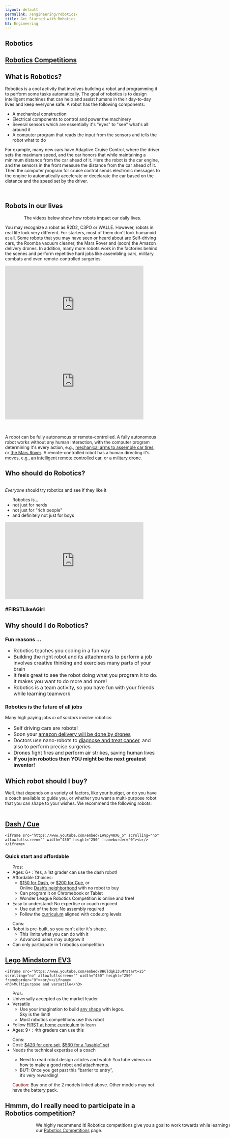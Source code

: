```yaml
---
layout: default
permalink: /engineering/robotics/
title: Get Started with Robotics
h2: Engineering
---
```


<section50short style="height: 75px; padding-bottom:10px">
  <div class="tabactive">
    <h2>Robotics</h2>
  </div>
  <div class="tabinactive">
    <h2><a href="/engineering/robocompetitions">Robotics Competitions</a></h2>
  </div>
</section50short>

<section50short> 
<h2>What is Robotics?</h2>
  <p>Robotics is a cool activity that involves building a robot and programming it to perform some tasks automatically. The goal of robotics is to design intelligent machines that can help and assist humans in their day-to-day lives and keep everyone safe. A robot has the following components:</p>

  <ul class="yes">
    <li>A mechanical construction </li>
    <li>Electrical components to control and power the machinery</li>
    <li>Several sensors which are essentially it's "eyes" to "see" what's all around it</li>
    <li>A computer program that reads the input from the sensors and tells the robot what to do</li>
  </ul>

  <p>For example, many new cars have Adaptive Cruise Control, where the driver sets the maximum speed, and the car honors that while maintaining a minimum distance from the car ahead of it. Here the robot is the car engine, and the sensors in the front measure the distance from the car ahead of it. Then the computer program for cruise control sends electronic messages to the engine to automatically accelerate or decelarate the car based on the distance and the speed set by the driver.</p> 
<br>
</section50short>

<section50>
<h2>Robots in our lives</h2>
<p style="text-align:center"> The videos below show how robots impact our daily lives. </p>
<div class="section50left">
  <p>You may recognize a robot as R2D2, C3PO or WALLE. However, robots in real life look very different. For starters, most of them don't look humanoid at all. Some robots that you may have seen or heard about are Self-driving cars, the Roomba vacuum cleaner, the Mars Rover and (soon) the Amazon delivery drones. In addition, many more robots work in the factories behind the scenes and perform repetitive hard jobs like assembling cars, military combats and even remote-controlled surgeries.</p>
</div>

<div class="section50right">
  <iframe src="https://www.youtube.com/embed/TUx-ljgB-5Q" scrolling="no" allowfullscreen="" width="450" height="250" frameborder="0"><br/></iframe>
</div>
</section50>

<section50 style="padding-top:50px">
  <div class="section50left">
    <iframe src="https://www.youtube.com/embed/6_TpuJ3bnL8" scrolling="no" allowfullscreen="" width="450" height="250" frameborder="0"><br/></iframe>
  </div>
  <div class="section50right">
  <br><br>
  <p>A robot can be fully autonomous or remote-controlled. A fully autonomous robot works without any human interaction, with the computer program determining it's every action, e.g., <a href="https://www.youtube.com/watch?v=9XSaIYqgV50" target="_blank">mechanical arms to assemble car tires</a>, or <a href="https://robots.ieee.org/robots/curiosity/" target="_blank">the Mars Rover</a>. A remote-controlled robot has a human directing it's moves, e.g., <a href="https://www.instructables.com/RC-Car-to-Robot/"  target="_blank">an intelligent remote controlled car</a>, or <a href="https://www.sandboxx.us/blog/5-u-s-military-drone-uses-that-may-surprise-you/" target="_blank">a military drone</a>. </p>
  </div>
</section50>

<section50>
<h2>Who should do Robotics?</h2>

  <div class="section50left">
  <br>
  <i>Everyone</i> should try robotics and see if they like it. <br> 

  <ul class="no"> Robotics is...
  <li>not just for nerds </li>
  <li>not just for "rich people"</li>
  <li>and definitely not just for boys</li>
  </ul>

  </div>
  <div class="section50right">
    <iframe src="https://www.youtube.com/embed/B_rW9LStWVs" scrolling="no" allowfullscreen="" width="450" height="250" frameborder="0"><br/></iframe>
    <h3>#FIRSTLikeAGirl</h3>
  </div>
</section50>

<section50>
<h2>Why should I do Robotics?</h2>
  <div class="section50left">
      <h3>Fun reasons ...</h3> 
    <ul class="yes" style="font-size: 16px;"> 
    <li>Robotics teaches you coding in a fun way</li>
    <li>Building the right robot and its attachments to perform a job involves creative thinking and exercises many parts of your brain </li>
    <li>It feels great to see the robot doing what you program it to do. It makes you want to do more and more!</li>
    <li>Robotics is a team activity, so you have fun with your friends while learning teamwork </li>
    </ul>
  </div>
  <div class="section50right">
      <h3>Robotics is the future of all jobs</h3> 
    Many high paying jobs <i>in all sectors</i> involve robotics:
    <ul class="yes" style="font-size: 16px;"> 
    <li>Self driving cars are robots! </li>
    <li>Soon your <a href="https://www.youtube.com/watch?v=MR9PoBAssw0" target="_blank">amazon delivery will be done by drones</a> </li>
    <li>Doctors use nano-robots to <a href="https://www.youtube.com/watch?v=1QwyMWM0Jjg" target="_blank">diagnose and treat cancer</a>, and also to perform precise surgeries </li>
    <li>Drones fight fires and perform air strikes, saving human lives</li>
    <li><b>If you join robotics then YOU might be the next greatest inventor!</b></li>
    </ul>
  </div>
</section50>

<section50>
<h2 id="WhichRobot">Which robot should I buy?</h2>
<div> Well, that depends on a variety of factors, like your budget, or do you have a coach available to guide you, or whether you want a multi-purpose robot that you can shape to your wishes. We recommend the following robots: </div>
<br>

<section50>
  <div class="section50left">
  <h2> <a href="https://www.makewonder.com/" target="_blank">Dash / Cue</a></h2>

    <iframe src="https://www.youtube.com/embed/LA9py48X6_o" scrolling="no" allowfullscreen="" width="450" height="250" frameborder="0"><br/></iframe>
  <h3>Quick start and affordable</h3>
  <ul class="yes"> Pros:
  <li> Ages: 6+ : Yes, a 1st grader can use the dash robot!</li>
  <li> Affordable Choices:
  <ul class="aboutl2">
    <li>
      <a href="https://wwww.amazon.com/Wonder-Workshop-Dash-Activated-Programming/dp/B00SKURVKY" target="_blank">$150 for Dash</a>, or 
      <a href="https://www.amazon.com/Wonder-Workshop-QU01-13-Cue-Robot/dp/B078XXPDVV/" target="_blank">$200 for Cue</a>, or <br>
      Online <a href="https://www.makewonder.com/dashs-neighborhood/" target="_blank">Dash’s neighborhood</a> 
     with no robot to buy <br>
    </li>
    <li>Can program it on Chromebook or Tablet</li>
    <li>Wonder League Robotics Competition is online and free!</li>
  </ul>
  </li>
  <li> Easy to understand: No expertise or coach required
  <ul class="aboutl2">
    <li>Use out of the box: No assembly required</li>
    <li>Follow the <a href="https://www.makewonder.com/classroom/curriculum-2/" target="_blank">curriculum</a> aligned with code.org levels</li>
  </ul>
  </li>
  </ul>
  <ul class="no"> Cons:
  <li>Robot is pre-built, so you can't alter it's shape. 
    <ul class="aboutl2">
    <li>This limits what you can do with it</li>
    <li>Advanced users may outgrow it</li>
    </ul>
  </li>
  <li>Can only participate in 1 robotics competition</li>
  </ul>
  </div>

  <div class="section50right">
  <h2> <a href="http://education.lego.com/" target="_blank">Lego Mindstorm EV3</a> </h2>

    <iframe src="https://www.youtube.com/embed/8H6ldqkI3uM?start=25" scrolling="no" allowfullscreen="" width="450" height="250" frameborder="0"><br/></iframe>
    <h3>Multipurpose and versatile</h3>

  <ul class="yes"> Pros:
  <li> Universally accepted as the market leader </li>
  <li> Versatile
  <ul class="aboutl2">
    <li>Use your imagination to build <a href="https://robots.ieee.org/robots/legoev3/" target="_blank">any shape</a> with legos. <br>Sky is the limit!</li>
    <li>Most robotics competitions use this robot</li>
  </ul>
  </li>
  <li> Follow <a href="https://info.firstinspires.org/at-home-stem-curriculum-series" target="_blank">FIRST at home curriculum</a> to learn</li>
  <li> Ages: 9+ : 4th graders can use this</li>
  </ul>
  <ul class="no"> Cons:
  <li>Cost: <a href="https://education.lego.com/en-us/products/lego-mindstorms-education-ev3-homeschool-combo-pack/5003480" target="_blank">$420 for core set</a>, 
  <a href="https://education.lego.com/en-us/products/lego-mindstorms-education-ev3-homeschool-combo-pack/5003480" target="_blank">$560 for a “usable” set</a>
  </li>
  <li>Needs the technical expertise of a coach</li>
    <ul class="aboutl2"> 
    <li>Need to read robot design articles and watch YouTube videos on how to make a good robot and attachments.</li>
    <li>BUT: Once you get past this “barrier to entry”, <br>it’s very rewarding!</li>
    </ul>
  </ul>
  <ul class="yes"><a style="color: rgb(129, 3, 3);">Caution:</a> Buy one of the 2 models linked above. Other models may not have the battery pack.</ul>
  </div>
</section50>

<section50short>
<h2>Hmmm, do I really need to participate in a Robotics competition?</h2>
<div style="width:800px; padding-left:100px"> We highly recommend it!  Robotics competitions give you a goal to work towards while learning robotics. Learn more on our <a href="/engineering/robocompetitions">Robotics Competitions</a> page.
 </div>
</section50short>
<br>